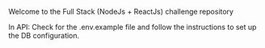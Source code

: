 Welcome to the Full Stack (NodeJs + ReactJs) challenge repository

In API:
Check for the .env.example file and follow the instructions to set up the DB configuration.